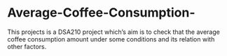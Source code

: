 # Average-Coffee-Consumption-
This projects is a DSA210 project which’s aim is to check that the average coffee consumption amount under some conditions and its relation with other factors.

